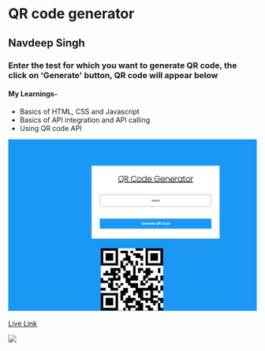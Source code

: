 # QR code generator

## Navdeep Singh

### Enter the test for which you want to generate QR code, the click on 'Generate' button, QR code will appear below

#### My Learnings-

- Basics of HTML, CSS and Javascript
- Basics of API integration and API calling
- Using QR code API

![](Image/Capture.PNG)

[Live Link](https://navdeep-qr-generater.netlify.app/)

![](https://img.shields.io/badge/Time%20Taken-4--5%20hours-brightgreen)